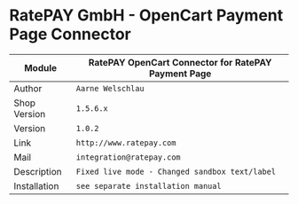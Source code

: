 RatePAY GmbH - OpenCart Payment Page Connector
============================================

|Module | RatePAY OpenCart Connector for RatePAY Payment Page
|------|----------
|Author | `Aarne Welschlau`
|Shop Version | `1.5.6.x`
|Version | `1.0.2`
|Link | `http://www.ratepay.com`
|Mail | `integration@ratepay.com`
|Description | `Fixed live mode - Changed sandbox text/label`
|Installation | `see separate installation manual`